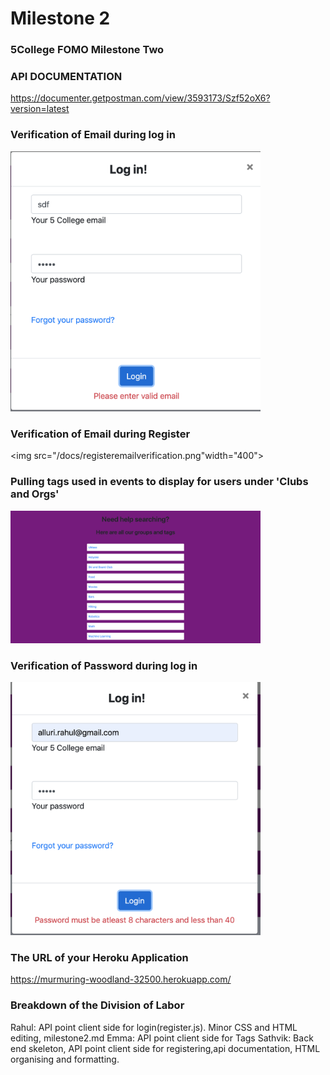 # Milestone 2
### 5College FOMO Milestone Two

### API DOCUMENTATION
https://documenter.getpostman.com/view/3593173/Szf52oX6?version=latest

### Verification of Email during log in
<img src="/docs/loginverificationemail.png" width="400">

### Verification of Email during Register
<img src="/docs/registeremailverification.png"width="400">

### Pulling tags used in events to display for users under 'Clubs and Orgs'
<img src="/docs/tags.png" width="400">

### Verification of Password during log in
<img src="/docs/loginverificationpassword.png" width="400">


### The URL of your Heroku Application
https://murmuring-woodland-32500.herokuapp.com/


### Breakdown of the Division of Labor
Rahul: API point client side for login(register.js). Minor CSS and HTML editing, milestone2.md
Emma: API point client side for Tags
Sathvik: Back end skeleton, API point client side for registering,api documentation, HTML organising and formatting.